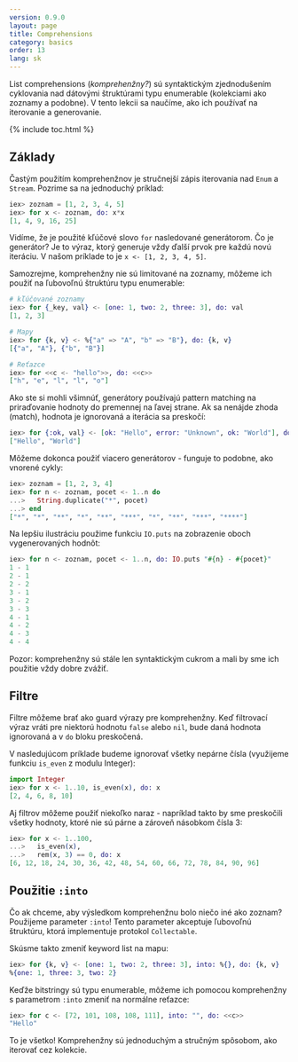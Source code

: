 ```yaml
---
version: 0.9.0
layout: page
title: Comprehensions
category: basics
order: 13
lang: sk
---
```


List comprehensions (*komprehenžny?*) sú syntaktickým zjednodušením cyklovania nad dátovými štruktúrami typu enumerable (kolekciami ako zoznamy a podobne). V tento lekcii sa naučíme, ako ich používať na iterovanie a generovanie.

{% include toc.html %}

## Základy

Častým použitím komprehenžnov je stručnejší zápis iterovania nad `Enum` a `Stream`. Pozrime sa na jednoduchý príklad:

```elixir
iex> zoznam = [1, 2, 3, 4, 5]
iex> for x <- zoznam, do: x*x
[1, 4, 9, 16, 25]
```

Vidíme, že je použité kľúčové slovo `for` nasledované generátorom. Čo je generátor? Je to výraz, ktorý generuje vždy ďalší prvok pre každú novú iteráciu. V našom príklade to je `x <- [1, 2, 3, 4, 5]`.

Samozrejme, komprehenžny nie sú limitované na zoznamy, môžeme ich použiť na ľubovoľnú štruktúru typu enumerable:

```elixir
# kľúčované zoznamy
iex> for {_key, val} <- [one: 1, two: 2, three: 3], do: val
[1, 2, 3]

# Mapy
iex> for {k, v} <- %{"a" => "A", "b" => "B"}, do: {k, v}
[{"a", "A"}, {"b", "B"}]

# Reťazce
iex> for <<c <- "hello">>, do: <<c>>
["h", "e", "l", "l", "o"]
```

Ako ste si mohli všimnúť, generátory používajú pattern matching na priraďovanie hodnoty do premennej na ľavej strane. Ak sa nenájde zhoda (match), hodnota je ignorovaná a iterácia sa preskočí:

```elixir
iex> for {:ok, val} <- [ok: "Hello", error: "Unknown", ok: "World"], do: val
["Hello", "World"]
```

Môžeme dokonca použiť viacero generátorov - funguje to podobne, ako vnorené cykly:

```elixir
iex> zoznam = [1, 2, 3, 4]
iex> for n <- zoznam, pocet <- 1..n do
...>   String.duplicate("*", pocet)
...> end
["*", "*", "**", "*", "**", "***", "*", "**", "***", "****"]
```

Na lepšiu ilustráciu použime funkciu `IO.puts` na zobrazenie oboch vygenerovaných hodnôt:

```elixir
iex> for n <- zoznam, pocet <- 1..n, do: IO.puts "#{n} - #{pocet}"
1 - 1
2 - 1
2 - 2
3 - 1
3 - 2
3 - 3
4 - 1
4 - 2
4 - 3
4 - 4
```

Pozor: komprehenžny sú stále len syntaktickým cukrom a mali by sme ich použitie vždy dobre zvážiť.

## Filtre

Filtre môžeme brať ako guard výrazy pre komprehenžny. Keď filtrovací výraz vráti pre niektorú hodnotu `false` alebo `nil`, bude daná hodnota ignorovaná a v `do` bloku preskočená.

V nasledujúcom príklade budeme ignorovať všetky nepárne čísla (využijeme funkciu `is_even` z modulu Integer):

```elixir
import Integer
iex> for x <- 1..10, is_even(x), do: x
[2, 4, 6, 8, 10]
```

Aj filtrov môžeme použiť niekoľko naraz - napríklad takto by sme preskočili všetky hodnoty, ktoré nie sú párne a zároveň násobkom čísla 3:

```elixir
iex> for x <- 1..100,
...>   is_even(x),
...>   rem(x, 3) == 0, do: x
[6, 12, 18, 24, 30, 36, 42, 48, 54, 60, 66, 72, 78, 84, 90, 96]
```

## Použitie `:into`

Čo ak chceme, aby výsledkom komprehenžnu bolo niečo iné ako zoznam? Použijeme parameter `:into`! Tento parameter akceptuje ľubovoľnú štruktúru, ktorá implementuje protokol `Collectable`.

Skúsme takto zmeniť keyword list na mapu:

```elixir
iex> for {k, v} <- [one: 1, two: 2, three: 3], into: %{}, do: {k, v}
%{one: 1, three: 3, two: 2}
```

Keďže bitstringy sú typu enumerable, môžeme ich pomocou komprehenžny s parametrom `:into` zmeniť na normálne reťazce:

```elixir
iex> for c <- [72, 101, 108, 108, 111], into: "", do: <<c>>
"Hello"
```

To je všetko! Komprehenžny sú jednoduchým a stručným spôsobom, ako iterovať cez kolekcie.
